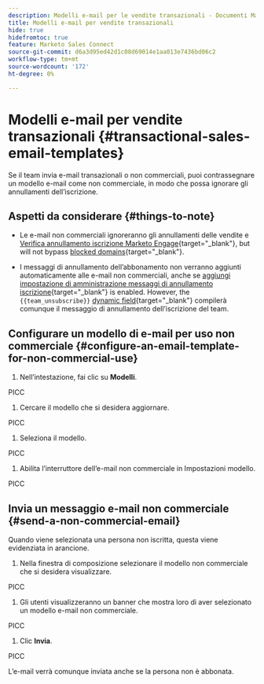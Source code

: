 ```yaml
---
description: Modelli e-mail per le vendite transazionali - Documenti Marketo - Documentazione del prodotto
title: Modelli e-mail per vendite transazionali
hide: true
hidefromtoc: true
feature: Marketo Sales Connect
source-git-commit: d6a3d95ed42d1c08d69014e1aa013e7436bd06c2
workflow-type: tm+mt
source-wordcount: '172'
ht-degree: 0%

---
```


# Modelli e-mail per vendite transazionali {#transactional-sales-email-templates}

Se il team invia e-mail transazionali o non commerciali, puoi contrassegnare un modello e-mail come non commerciale, in modo che possa ignorare gli annullamenti dell’iscrizione.

## Aspetti da considerare {#things-to-note}

* Le e-mail non commerciali ignoreranno gli annullamenti delle vendite e [Verifica annullamento iscrizione Marketo Engage](/help/marketo/product-docs/marketo-sales-insight/actions/email/unsubscribes/marketo-unsubscribe-check.md){target="_blank"}, but will not bypass [blocked domains](/help/marketo/product-docs/marketo-sales-insight/actions/admin/blocked-domains.md){target="_blank"}.

* I messaggi di annullamento dell’abbonamento non verranno aggiunti automaticamente alle e-mail non commerciali, anche se [aggiungi impostazione di amministrazione messaggi di annullamento iscrizione](/help/marketo/product-docs/marketo-sales-insight/actions/email/unsubscribes/auto-append-unsubscribe-message-setting.md){target="_blank"} is enabled. However, the `{{team_unsubscribe}}` [dynamic field](/help/marketo/product-docs/marketo-sales-insight/actions/templates/dynamic-fields.md){target="_blank"} compilerà comunque il messaggio di annullamento dell’iscrizione del team.

## Configurare un modello di e-mail per uso non commerciale {#configure-an-email-template-for-non-commercial-use}

1. Nell’intestazione, fai clic su **Modelli**.

PICC

1. Cercare il modello che si desidera aggiornare.

PICC

1. Seleziona il modello.

PICC

1. Abilita l’interruttore dell’e-mail non commerciale in Impostazioni modello.

PICC

## Invia un messaggio e-mail non commerciale {#send-a-non-commercial-email}

Quando viene selezionata una persona non iscritta, questa viene evidenziata in arancione.

1. Nella finestra di composizione selezionare il modello non commerciale che si desidera visualizzare.

PICC

1. Gli utenti visualizzeranno un banner che mostra loro di aver selezionato un modello e-mail non commerciale.

PICC

1. Clic **Invia**.

PICC

L’e-mail verrà comunque inviata anche se la persona non è abbonata.
